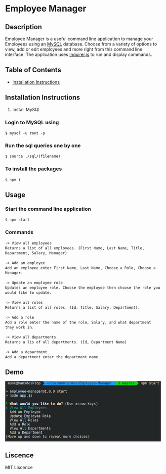 # Employee Manager

## Description
Employee Manager is a useful command line application to manage your Employees using an [MySQL](https://www.mysql.com/) database. Choose from a variety of options to view, add or edit employees and more right from this command line interface. The application uses [Inquirer.js](https://www.npmjs.com/package/inquirer) to run and display commands.

## Table of Contents
* [Installation Instructions](#installation)

<a name="installation"><a/>

## Installation Instructions

1. Install MySQL

### Login to MySQL using 
```
$ mysql -u root -p
```

### Run the sql queries one by one
```
$ source ./sql/(filename)
```

### To install the packages

```
$ npm i 
```

## Usage

### Start the command line application
```
$ npm start
```

### Commands
```
-> View all employees
Returns a list of all employees. (First Name, Last Name, Title, Department, Salary, Manager)

-> Add an employee
Add an employee enter First Name, Last Name, Choose a Role, Choose a Manager.

-> Update an employee role
Updates an employee role. Choose the employee then choose the role you would like to update.

-> View all roles
Returns a list of all roles. (Id, Title, Salary, Department).

-> Add a role
Add a role enter the name of the role, Salary, and what department they work in.

-> View all departments
Returns a lis of all departments. (Id, Department Name)

-> Add a department
Add a department enter the department name.

```

## Demo
![demo picture](https://github.com/jakeadelman/Employee-Manager/blob/master/pictures/employeemanager.png)

## Liscence
MIT Liscence
